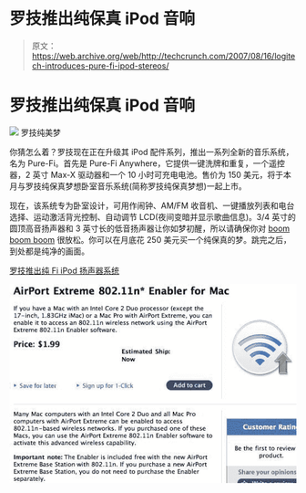 # 罗技推出纯保真 iPod 音响

> 原文：<https://web.archive.org/web/http://techcrunch.com/2007/08/16/logitech-introduces-pure-fi-ipod-stereos/>

# 罗技推出纯保真 iPod 音响

![](img/70866e0c3451bcb8ed7603f044cb037e.png)
罗技纯美梦

你猜怎么着？罗技现在正在升级其 iPod 配件系列，推出一系列全新的音乐系统，名为 Pure-Fi。首先是 Pure-Fi Anywhere，它提供一键洗牌和重复，一个遥控器，2 英寸 Max-X 驱动器和一个 10 小时可充电电池。售价为 150 美元，将于本月与罗技纯保真梦想卧室音乐系统(简称罗技纯保真梦想)一起上市。

现在，该系统专为卧室设计，可用作闹钟、AM/FM 收音机、一键播放列表和电台选择、运动激活背光控制、自动调节 LCD(夜间变暗并显示歌曲信息)。3/4 英寸的圆顶高音扬声器和 3 英寸长的低音扬声器让你如梦初醒，所以请确保你对 [boom boom boom](https://web.archive.org/web/20130628165319/http://youtube.com/watch?v=JT5AQIlmM0I) 很放松。你可以在月底花 250 美元买一个纯保真的梦。跳完之后，到处都是纯净的画面。

[罗技推出纯 Fi iPod 扬声器系统](https://web.archive.org/web/20130628165319/http://ilounge.com/index.php/news/comments/logitech-launches-pure-fi-ipod-speaker-systems/)

![](img/d389f7835a48836ce8a7ac5f8196b41d.png)